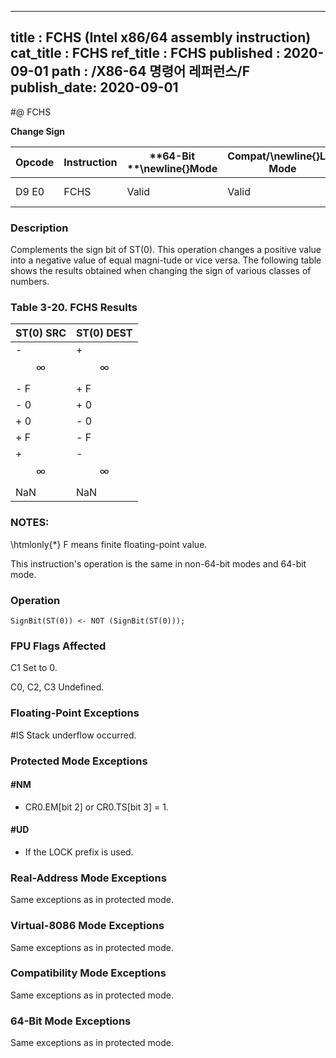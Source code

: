 ----------------------------
title : FCHS (Intel x86/64 assembly instruction)
cat_title : FCHS
ref_title : FCHS
published : 2020-09-01
path : /X86-64 명령어 레퍼런스/F
publish_date: 2020-09-01
----------------------------
#@ FCHS

**Change Sign**

|**Opcode**|**Instruction**|**64-Bit **\newline{}**Mode**|**Compat/**\newline{}**Leg Mode**|**Description**|
|----------|---------------|-----------------------------|---------------------------------|---------------|
|D9 E0|FCHS|Valid|Valid|Complements sign of ST(0).|
### Description


Complements the sign bit of ST(0). This operation changes a positive value into a negative value of equal magni-tude or vice versa. The following table shows the results obtained when changing the sign of various classes of numbers.

### Table 3-20.  FCHS Results


|**ST(0) SRC**|**ST(0) DEST**|
|-------------|--------------|
|- $$\infty$$|+ $$\infty$$|
|- F|+ F|
|- 0|+ 0|
|+ 0|- 0|
|+ F|- F|
|+ $$\infty$$|- $$\infty$$|
|NaN|NaN |
###  NOTES:


\htmlonly{*} F means finite floating-point value.

This instruction's operation is the same in non-64-bit modes and 64-bit mode.


### Operation

```info-verb
SignBit(ST(0)) <- NOT (SignBit(ST(0)));
```
### FPU Flags Affected


C1 Set to 0.

C0, C2, C3  Undefined.

### Floating-Point Exceptions


#IS Stack underflow occurred.


### Protected Mode Exceptions

#### #NM
* CR0.EM[bit 2] or CR0.TS[bit 3] = 1.

#### #UD
* If the LOCK prefix is used.

### Real-Address Mode Exceptions



Same exceptions as in protected mode.


### Virtual-8086 Mode Exceptions



Same exceptions as in protected mode.


### Compatibility Mode Exceptions



Same exceptions as in protected mode.


### 64-Bit Mode Exceptions



Same exceptions as in protected mode.


